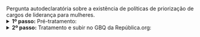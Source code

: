 <br> 
Pergunta autodeclaratória sobre a existência de políticas de priorização de cargos de liderança para mulheres.

<br>


<details>
  <summary><b> 1º passo:</b> Pré-tratamento: </summary>

Acesso em:

[https://github.com/Republica-org/Ecossistema-dados/blob/main/pre_tratamento/tratamento_BD/ESTADIC_indicadores_estadic_gerais.sql](https://github.com/Republica-org/Ecossistema-dados/blob/main/pre_tratamento/tratamento_BD/ESTADIC_indicadores_estadic_gerais.sql)
</details>
<details>
  <summary><b> 2º passo:</b> Tratamento e subir no GBQ da República.org:</summary>

Acesso em:

[https://github.com/Republica-org/Ecossistema-dados/blob/main/tratamento_GBQ/acoes_afirmativas/ESTADIC_politica_mulheres.ipynb](https://github.com/Republica-org/Ecossistema-dados/blob/main/tratamento_GBQ/acoes_afirmativas/ESTADIC_politica_mulheres.ipynb)

</details>
